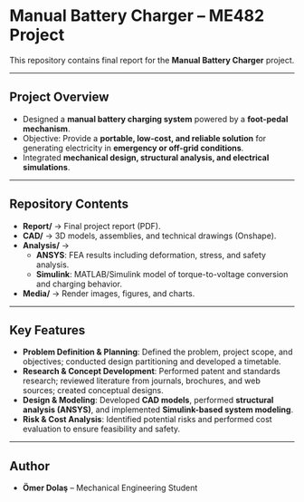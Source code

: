 # Manual Battery Charger – ME482 Project

This repository contains final report for the **Manual Battery Charger** project.

---

## Project Overview
- Designed a **manual battery charging system** powered by a **foot-pedal mechanism**.  
- Objective: Provide a **portable, low-cost, and reliable solution** for generating electricity in **emergency or off-grid conditions**.  
- Integrated **mechanical design, structural analysis, and electrical simulations**.  

---

## Repository Contents
- **Report/** → Final project report (PDF).  
- **CAD/** → 3D models, assemblies, and technical drawings (Onshape).  
- **Analysis/** →  
  - **ANSYS**: FEA results including deformation, stress, and safety analysis.  
  - **Simulink**: MATLAB/Simulink model of torque-to-voltage conversion and charging behavior.  
- **Media/** → Render images, figures, and charts.  

---

## Key Features
- **Problem Definition & Planning**: Defined the problem, project scope, and objectives; conducted design partitioning and developed a timetable.  
- **Research & Concept Development**: Performed patent and standards research; reviewed literature from journals, brochures, and web sources; created conceptual designs.  
- **Design & Modeling**: Developed **CAD models**, performed **structural analysis (ANSYS)**, and implemented **Simulink-based system modeling**.
- **Risk & Cost Analysis**: Identified potential risks and performed cost evaluation to ensure feasibility and safety.   

---

## Author
- **Ömer Dolaş** – Mechanical Engineering Student  


